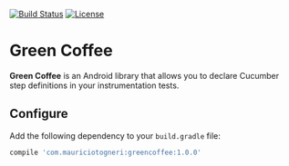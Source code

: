 [![Build Status](https://travis-ci.org/mauriciotogneri/green-coffee.svg?branch=master)](https://travis-ci.org/mauriciotogneri/green-coffee)
[![License](https://img.shields.io/badge/license-MIT-green.svg)](https://github.com/mauriciotogneri/green-coffee/blob/master/LICENSE.txt)

# Green Coffee
**Green Coffee** is an Android library that allows you to declare Cucumber step definitions in your instrumentation tests.

## Configure
Add the following dependency to your `build.gradle` file:

```groovy
compile 'com.mauriciotogneri:greencoffee:1.0.0'
```